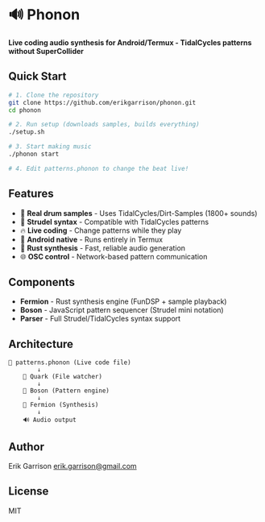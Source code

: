# 🔊 Phonon

**Live coding audio synthesis for Android/Termux - TidalCycles patterns without SuperCollider**

## Quick Start

```bash
# 1. Clone the repository
git clone https://github.com/erikgarrison/phonon.git
cd phonon

# 2. Run setup (downloads samples, builds everything)
./setup.sh

# 3. Start making music
./phonon start

# 4. Edit patterns.phonon to change the beat live!
```

## Features

- 🎵 **Real drum samples** - Uses TidalCycles/Dirt-Samples (1800+ sounds)
- 🎼 **Strudel syntax** - Compatible with TidalCycles patterns
- 🔥 **Live coding** - Change patterns while they play
- 📱 **Android native** - Runs entirely in Termux
- 🦀 **Rust synthesis** - Fast, reliable audio generation
- 🌐 **OSC control** - Network-based pattern communication

## Components

- **Fermion** - Rust synthesis engine (FunDSP + sample playback)
- **Boson** - JavaScript pattern sequencer (Strudel mini notation)
- **Parser** - Full Strudel/TidalCycles syntax support

## Architecture

```
📝 patterns.phonon (Live code file)
        ↓
    🔄 Quark (File watcher)
        ↓
    🎼 Boson (Pattern engine)
        ↓
    🎵 Fermion (Synthesis)
        ↓
    🔊 Audio output
```

## Author

Erik Garrison <erik.garrison@gmail.com>

## License

MIT